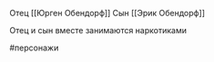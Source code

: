 Отец [[Юрген Обендорф]]
Сын [[Эрик Обендорф]]

Отец и сын вместе занимаются наркотиками

#персонажи 